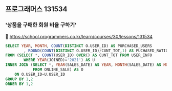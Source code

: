 ## 프로그래머스 131534
### '상품을 구매한 회원 비율 구하기'
🔗 https://school.programmers.co.kr/learn/courses/30/lessons/131534
```sql
SELECT YEAR, MONTH, COUNT(DISTINCT O.USER_ID) AS PURCHASED_USERS
        , ROUND(COUNT(DISTINCT O.USER_ID)/CUNT_TOT,1) AS PUCHASED_RATIO
FROM (SELECT *, COUNT(USER_ID) OVER() AS CUNT_TOT FROM USER_INFO 
        WHERE YEAR(JOINED)='2021') AS U
INNER JOIN (SELECT *, YEAR(SALES_DATE) AS YEAR, MONTH(SALES_DATE) AS MONTH
            FROM ONLINE_SALE) AS O
    ON O.USER_ID=U.USER_ID
GROUP BY 1,2
ORDER BY 1,2
```